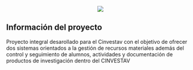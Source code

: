 <p align="center"><img src="http://ahcm.bfm.cinvestav.mx/AHCM/images/cinvestav.png"></p>

## Información del proyecto

Proyecto integral desarollado para el Cinvestav con el objetivo de ofrecer dos sistemas orientados a la gestión de recursos materiales además del control y seguimiento de alumnos, actividades y documentación de productos de investigación dentro del CINVESTAV